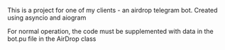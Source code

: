 This is a project for one of my clients - an airdrop telegram bot. Created using asyncio and aiogram

For normal operation, the code must be supplemented with data in the bot.pu file in the AirDrop class

